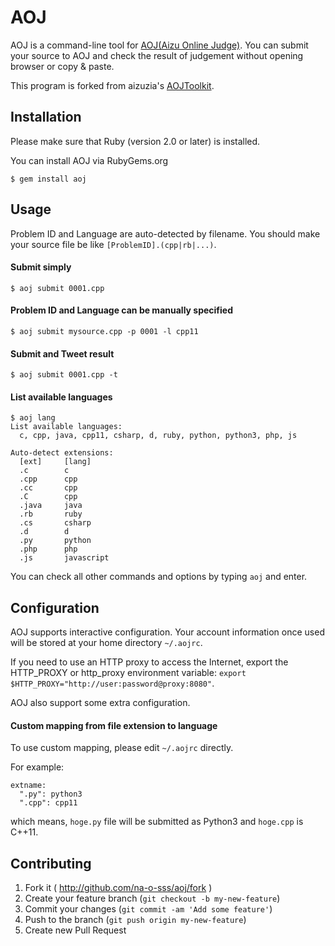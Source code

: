 # AOJ

AOJ is a command-line tool for [AOJ(Aizu Online Judge)](http://judge.u-aizu.ac.jp/onlinejudge/). You can submit your source to AOJ and check the result of judgement without opening browser or copy & paste.

This program is forked from aizuzia's [AOJToolkit](http://d.hatena.ne.jp/Tayama/20101207/1291727425). 

## Installation

Please make sure that Ruby (version 2.0 or later) is installed.

You can install AOJ via RubyGems.org
```
$ gem install aoj
```

## Usage

Problem ID and Language are auto-detected by filename. You should make your source file be like `[ProblemID].(cpp|rb|...)`.

#### Submit simply

```
$ aoj submit 0001.cpp
```

#### Problem ID and Language can be manually specified

```
$ aoj submit mysource.cpp -p 0001 -l cpp11
```

#### Submit and Tweet result

```
$ aoj submit 0001.cpp -t
```

#### List available languages

```
$ aoj lang
List available languages:
  c, cpp, java, cpp11, csharp, d, ruby, python, python3, php, js

Auto-detect extensions:
  [ext]     [lang]
  .c        c
  .cpp      cpp
  .cc       cpp
  .C        cpp
  .java     java
  .rb       ruby
  .cs       csharp
  .d        d
  .py       python
  .php      php
  .js       javascript
```

You can check all other commands and options by typing `aoj` and enter.

## Configuration

AOJ supports interactive configuration. Your account information once used will be stored at your home directory `~/.aojrc`.

If you need to use an HTTP proxy to access the Internet, export the HTTP_PROXY or http_proxy environment variable: `export $HTTP_PROXY="http://user:password@proxy:8080"`.

AOJ also support some extra configuration.

#### Custom mapping from file extension to language

To use custom mapping, please edit `~/.aojrc` directly.

For example:

```
extname:
  ".py": python3
  ".cpp": cpp11
```

which means, `hoge.py` file will be submitted as Python3 and `hoge.cpp` is C++11.

## Contributing

1. Fork it ( http://github.com/na-o-sss/aoj/fork )
2. Create your feature branch (`git checkout -b my-new-feature`)
3. Commit your changes (`git commit -am 'Add some feature'`)
4. Push to the branch (`git push origin my-new-feature`)
5. Create new Pull Request
